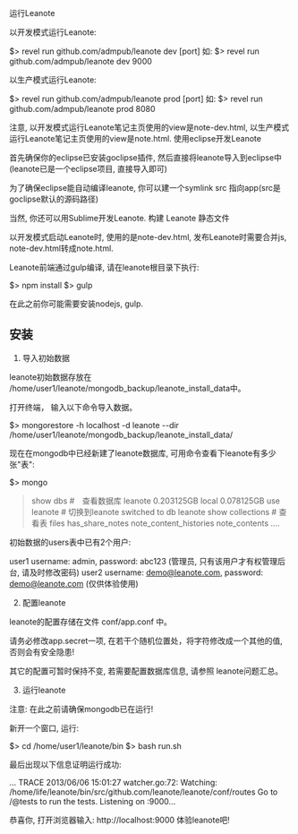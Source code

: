 运行Leanote

以开发模式运行Leanote:

$> revel run github.com/admpub/leanote dev [port]
如:
$> revel run github.com/admpub/leanote dev 9000

以生产模式运行Leanote:

$> revel run github.com/admpub/leanote prod [port]
如:
$> revel run github.com/admpub/leanote prod 8080

注意, 以开发模式运行Leanote笔记主页使用的view是note-dev.html, 以生产模式运行Leanote笔记主页使用的view是note.html.
使用eclipse开发Leanote

首先确保你的eclipse已安装goclipse插件, 然后直接将leanote导入到eclipse中(leanote已是一个eclipse项目, 直接导入即可)

为了确保eclipse能自动编译leanote, 你可以建一个symlink src 指向app(src是goclipse默认的源码路径)

当然, 你还可以用Sublime开发Leanote.
构建 Leanote 静态文件

以开发模式启动Leanote时, 使用的是note-dev.html, 发布Leanote时需要合并js, note-dev.html转成note.html.

Leanote前端通过gulp编译, 请在leanote根目录下执行:

$> npm install
$> gulp

在此之前你可能需要安装nodejs, gulp.

## 安装

1. 导入初始数据

leanote初始数据存放在 /home/user1/leanote/mongodb_backup/leanote_install_data中。

打开终端， 输入以下命令导入数据。

$> mongorestore -h localhost -d leanote --dir /home/user1/leanote/mongodb_backup/leanote_install_data/

现在在mongodb中已经新建了leanote数据库, 可用命令查看下leanote有多少张"表":

$> mongo
> show dbs #　查看数据库
leanote	0.203125GB
local	0.078125GB
> use leanote # 切换到leanote
switched to db leanote
> show collections # 查看表
files
has_share_notes
note_content_histories
note_contents
....

初始数据的users表中已有2个用户:

user1 username: admin, password: abc123 (管理员, 只有该用户才有权管理后台, 请及时修改密码)
user2 username: demo@leanote.com, password: demo@leanote.com (仅供体验使用)

2. 配置leanote

leanote的配置存储在文件 conf/app.conf 中。

请务必修改app.secret一项, 在若干个随机位置处，将字符修改成一个其他的值, 否则会有安全隐患!

其它的配置可暂时保持不变, 若需要配置数据库信息, 请参照 leanote问题汇总。

3. 运行leanote

注意: 在此之前请确保mongodb已在运行!

新开一个窗口, 运行:

$> cd /home/user1/leanote/bin
$> bash run.sh

最后出现以下信息证明运行成功:

...
TRACE 2013/06/06 15:01:27 watcher.go:72: Watching: /home/life/leanote/bin/src/github.com/leanote/leanote/conf/routes
Go to /@tests to run the tests.
Listening on :9000...

恭喜你, 打开浏览器输入: http://localhost:9000 体验leanote吧!